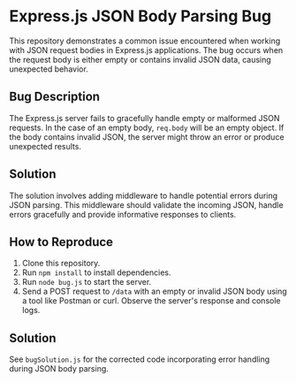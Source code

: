 # Express.js JSON Body Parsing Bug

This repository demonstrates a common issue encountered when working with JSON request bodies in Express.js applications.  The bug occurs when the request body is either empty or contains invalid JSON data, causing unexpected behavior.

## Bug Description

The Express.js server fails to gracefully handle empty or malformed JSON requests.  In the case of an empty body, `req.body` will be an empty object.  If the body contains invalid JSON, the server might throw an error or produce unexpected results.

## Solution

The solution involves adding middleware to handle potential errors during JSON parsing. This middleware should validate the incoming JSON, handle errors gracefully and provide informative responses to clients.

## How to Reproduce

1. Clone this repository.
2. Run `npm install` to install dependencies.
3. Run `node bug.js` to start the server.
4. Send a POST request to `/data` with an empty or invalid JSON body using a tool like Postman or curl. Observe the server's response and console logs.

## Solution

See `bugSolution.js` for the corrected code incorporating error handling during JSON body parsing.